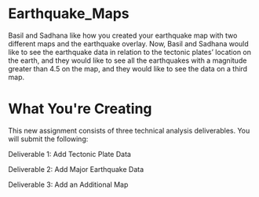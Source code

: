 # Earthquake_Maps
Basil and Sadhana like how you created your earthquake map with two different maps and the earthquake overlay. Now, Basil and Sadhana would like to see the earthquake data in relation to the tectonic plates’ location on the earth, and they would like to see all the earthquakes with a magnitude greater than 4.5 on the map, and they would like to see the data on a third map.

# What You're Creating
This new assignment consists of three technical analysis deliverables. You will submit the following:

Deliverable 1: Add Tectonic Plate Data

Deliverable 2: Add Major Earthquake Data

Deliverable 3: Add an Additional Map
